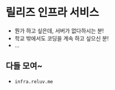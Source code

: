 # 릴리즈 인프라 서비스
- 뭔가 하고 싶은데, 서버가 없다하시는 분!
- 학교 밖에서도 코딩을 계속 하고 싶으신 분!
- ...

## 다들 모여~
- `infra.reluv.me`
